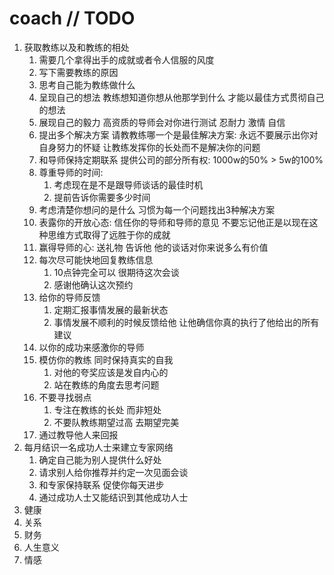 # coach // TODO

1. 获取教练以及和教练的相处
   1. 需要几个拿得出手的成就或者令人信服的风度
   2. 写下需要教练的原因
   3. 思考自己能为教练做什么
   4. 呈现自己的想法 教练想知道你想从他那学到什么 才能以最佳方式贯彻自己的想法
   5. 展现自己的毅力 高资质的导师会对你进行测试 忍耐力 激情 自信
   6. 提出多个解决方案 请教教练哪一个是最佳解决方案: 永远不要展示出你对自身努力的怀疑 让教练发挥你的长处而不是解决你的问题
   7. 和导师保持定期联系 提供公司的部分所有权: 1000w的50% > 5w的100%
   8. 尊重导师的时间:
      1. 考虑现在是不是跟导师谈话的最佳时机
      2. 提前告诉你需要多少时间
   9. 考虑清楚你想问的是什么 习惯为每一个问题找出3种解决方案
   10. 表露你的开放心态: 信任你的导师和导师的意见 不要忘记他正是以现在这种思维方式取得了远胜于你的成就
   11. 赢得导师的心: 送礼物 告诉他 他的谈话对你来说多么有价值
   12. 每次尽可能快地回复教练信息
       1. 10点钟完全可以 很期待这次会谈
       2. 感谢他确认这次预约
   13. 给你的导师反馈
       1. 定期汇报事情发展的最新状态
       2. 事情发展不顺利的时候反馈给他 让他确信你真的执行了他给出的所有建议
   14. 以你的成功来感激你的导师
   15. 模仿你的教练 同时保持真实的自我
       1. 对他的夸奖应该是发自内心的
       2. 站在教练的角度去思考问题
   16. 不要寻找弱点
       1. 专注在教练的长处 而非短处
       2. 不要队教练期望过高 去期望完美
   17. 通过教导他人来回报
2. 每月结识一名成功人士来建立专家网络
   1. 确定自己能为别人提供什么好处
   2. 请求别人给你推荐并约定一次见面会谈
   3. 和专家保持联系 促使你每天进步
   4. 通过成功人士又能结识到其他成功人士
3. 健康
4. 关系
5. 财务
6. 人生意义
7. 情感
